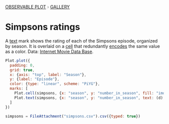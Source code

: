 <div style="color: grey; font: 13px/25.5px var(--sans-serif); text-transform: uppercase;"><h1 style="display: none;">Plot: Simpsons ratings</h1><a href="/plot">Observable Plot</a> › <a href="/@observablehq/plot-gallery">Gallery</a></div>

# Simpsons ratings

A [text](https://observablehq.com/plot/features/marks/text) mark shows the rating of each of the Simpsons episode, organized by season. It is overlaid on a [cell](https://observablehq.com/plot/features/marks/cell) that redundantly [encodes](https://observablehq.com/plot/features/scales#color-scales) the same value as a color. Data: [Internet Movie Data Base](https://www.imdb.com/).

```js echo
Plot.plot({
  padding: 0,
  grid: true,
  x: {axis: "top", label: "Season"},
  y: {label: "Episode"},
  color: {type: "linear", scheme: "PiYG"},
  marks: [
    Plot.cell(simpsons, {x: "season", y: "number_in_season", fill: "imdb_rating", inset: 0.5}),
    Plot.text(simpsons, {x: "season", y: "number_in_season", text: (d) => d.imdb_rating?.toFixed(1), fill: "black", title: "title"})
  ]
})
```

```js echo
simpsons = FileAttachment("simpsons.csv").csv({typed: true})
```
